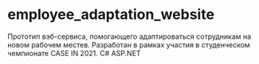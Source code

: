 # employee_adaptation_website
Прототип вэб-сервиса, помогающего адаптироваться сотрудникам на новом рабочем местев. Разработан в рамках участия в студенческом чемпионате CASE IN 2021.
C# ASP.NET
